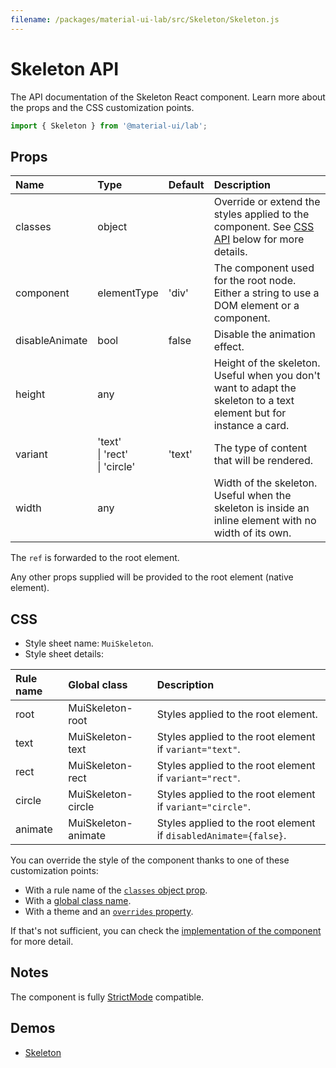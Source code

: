 ```yaml
---
filename: /packages/material-ui-lab/src/Skeleton/Skeleton.js
---
```


<!--- This documentation is automatically generated, do not try to edit it. -->

# Skeleton API

<p class="description">The API documentation of the Skeleton React component. Learn more about the props and the CSS customization points.</p>

```js
import { Skeleton } from '@material-ui/lab';
```



## Props

| Name | Type | Default | Description |
|:-----|:-----|:--------|:------------|
| <span class="prop-name">classes</span> | <span class="prop-type">object</span> |  | Override or extend the styles applied to the component. See [CSS API](#css) below for more details. |
| <span class="prop-name">component</span> | <span class="prop-type">elementType</span> | <span class="prop-default">'div'</span> | The component used for the root node. Either a string to use a DOM element or a component. |
| <span class="prop-name">disableAnimate</span> | <span class="prop-type">bool</span> | <span class="prop-default">false</span> | Disable the animation effect. |
| <span class="prop-name">height</span> | <span class="prop-type">any</span> |  | Height of the skeleton. Useful when you don't want to adapt the skeleton to a text element but for instance a card. |
| <span class="prop-name">variant</span> | <span class="prop-type">'text'<br>&#124;&nbsp;'rect'<br>&#124;&nbsp;'circle'</span> | <span class="prop-default">'text'</span> | The type of content that will be rendered. |
| <span class="prop-name">width</span> | <span class="prop-type">any</span> |  | Width of the skeleton. Useful when the skeleton is inside an inline element with no width of its own. |

The `ref` is forwarded to the root element.

Any other props supplied will be provided to the root element (native element).

## CSS

- Style sheet name: `MuiSkeleton`.
- Style sheet details:

| Rule name | Global class | Description |
|:-----|:-------------|:------------|
| <span class="prop-name">root</span> | <span class="prop-name">MuiSkeleton-root</span> | Styles applied to the root element.
| <span class="prop-name">text</span> | <span class="prop-name">MuiSkeleton-text</span> | Styles applied to the root element if `variant="text"`.
| <span class="prop-name">rect</span> | <span class="prop-name">MuiSkeleton-rect</span> | Styles applied to the root element if `variant="rect"`.
| <span class="prop-name">circle</span> | <span class="prop-name">MuiSkeleton-circle</span> | Styles applied to the root element if `variant="circle"`.
| <span class="prop-name">animate</span> | <span class="prop-name">MuiSkeleton-animate</span> | Styles applied to the root element if `disabledAnimate={false}`.

You can override the style of the component thanks to one of these customization points:

- With a rule name of the [`classes` object prop](/customization/components/#overriding-styles-with-classes).
- With a [global class name](/customization/components/#overriding-styles-with-global-class-names).
- With a theme and an [`overrides` property](/customization/globals/#css).

If that's not sufficient, you can check the [implementation of the component](https://github.com/mui-org/material-ui/blob/master/packages/material-ui-lab/src/Skeleton/Skeleton.js) for more detail.

## Notes

The component is fully [StrictMode](https://reactjs.org/docs/strict-mode.html) compatible.

## Demos

- [Skeleton](/components/skeleton/)

